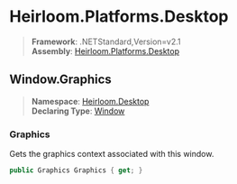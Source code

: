# Heirloom.Platforms.Desktop

> **Framework**: .NETStandard,Version=v2.1  
> **Assembly**: [Heirloom.Platforms.Desktop][0]  

## Window.Graphics

> **Namespace**: [Heirloom.Desktop][0]  
> **Declaring Type**: [Window][1]  

### Graphics

Gets the graphics context associated with this window.

```cs
public Graphics Graphics { get; }
```

[0]: ../../../Heirloom.Platforms.Desktop.md
[1]: ../Window.md
